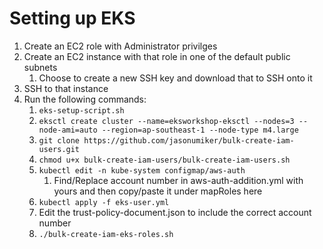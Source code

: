 # Setting up EKS

1. Create an EC2 role with Administrator privilges
1. Create an EC2 instance with that role in one of the default public subnets
    1. Choose to create a new SSH key and download that to SSH onto it
1. SSH to that instance
1. Run the following commands:
    1. `eks-setup-script.sh`
    1. `eksctl create cluster --name=eksworkshop-eksctl --nodes=3 --node-ami=auto --region=ap-southeast-1 --node-type m4.large`
    1. `git clone https://github.com/jasonumiker/bulk-create-iam-users.git`
    1. `chmod u+x bulk-create-iam-users/bulk-create-iam-users.sh`
    1. `kubectl edit -n kube-system configmap/aws-auth`
        1. Find/Replace account number in aws-auth-addition.yml with yours and then copy/paste it under mapRoles here
    1. `kubectl apply -f eks-user.yml`
    1. Edit the trust-policy-document.json to include the correct account number
    1. `./bulk-create-iam-eks-roles.sh`
